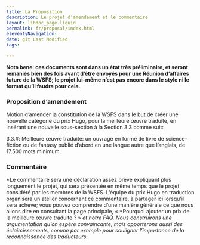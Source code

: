 ```yaml
---
title: La Proposition
description: Le projet d'amendement et le commentaire
layout: libdoc_page.liquid
permalink: fr/proposal/index.html
eleventyNavigation:
date: git Last Modified
tags:

---
```


**Nota bene: ces documents sont dans un état très préliminaire, et seront remaniés bien des fois avant d’être envoyés pour une Réunion d’affaires future de la WSFS; le projet lui-même n’est pas encore dans le style ni le format qu’il faudra pour cela.**

### Proposition d’amendement

Motion d’amender la constitution de la WSFS dans le but de créer une nouvelle catégorie du prix Hugo, pour la meilleure œuvre traduite, en insérant une nouvelle sous-section à la Section 3.3 comme suit:

3.3.\#: Meilleure œuvre traduite: un ouvrage en forme de livre de science-fiction ou de fantasy publié d’abord en une langue autre que l’anglais, de 17.500 mots minimum.

### Commentaire

*Le commentaire sera une déclaration assez brève expliquant plus longuement le projet, qui sera présentée en même temps que le projet considéré par les membres de la WSFS. L’équipe du prix Hugo en traduction organisera un atelier concernant ce commentaire, à partager ici lorsqu’il sera achevé; vous pouvez comprendre d’une manière générale ce que nous allons dire en consultant la page principale, « *Pourquoi ajouter un prix de la meilleure œuvre traduite ? » *et notre FAQ. Nous construirons une argumentation qu’on espère convaincante, mais apporterons aussi des éclaircissements, comme par exemple pour souligner l’importance de la reconnaissance des traducteurs.*
